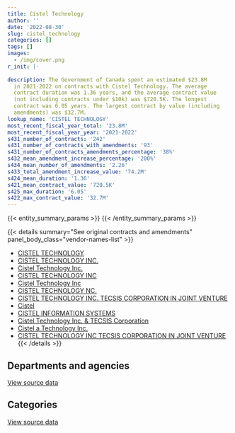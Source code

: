 ```yaml
---
title: Cistel Technology
author: ''
date: '2022-08-30'
slug: cistel_technology
categories: []
tags: []
images:
  - /img/cover.png
r_init: |-
  
description: The Government of Canada spent an estimated $23.8M
  in 2021-2022 on contracts with Cistel Technology. The average
  contract duration was 1.36 years, and the average contract value
  (not including contracts under $10k) was $720.5K. The longest
  contract was 6.05 years. The largest contract by value (including
  amendments) was $32.7M.
lookup_name: 'CISTEL TECHNOLOGY'
most_recent_fiscal_year_total: '23.8M'
most_recent_fiscal_year_year: '2021-2022'
s431_number_of_contracts: '242'
s431_number_of_contracts_with_amendments: '93'
s431_number_of_contracts_amendments_percentage: '38%'
s432_mean_amendment_increase_percentage: '200%'
s434_mean_number_of_amendments: '2.26'
s433_total_amendment_increase_value: '74.2M'
s424_mean_duration: '1.36'
s421_mean_contract_value: '720.5K'
s425_max_duration: '6.05'
s422_max_contract_value: '32.7M'
---
```


<script src="/rmarkdown-libs/htmlwidgets/htmlwidgets.js"></script>
<link href="/rmarkdown-libs/datatables-css/datatables-crosstalk.css" rel="stylesheet" />
<script src="/rmarkdown-libs/datatables-binding/datatables.js"></script>
<script src="/rmarkdown-libs/jquery/jquery-3.6.0.min.js"></script>
<link href="/rmarkdown-libs/dt-core-bootstrap/css/dataTables.bootstrap.min.css" rel="stylesheet" />
<link href="/rmarkdown-libs/dt-core-bootstrap/css/dataTables.bootstrap.extra.css" rel="stylesheet" />
<script src="/rmarkdown-libs/dt-core-bootstrap/js/jquery.dataTables.min.js"></script>
<script src="/rmarkdown-libs/dt-core-bootstrap/js/dataTables.bootstrap.min.js"></script>
<link href="/rmarkdown-libs/crosstalk/css/crosstalk.min.css" rel="stylesheet" />
<script src="/rmarkdown-libs/crosstalk/js/crosstalk.min.js"></script>
<script src="/rmarkdown-libs/htmlwidgets/htmlwidgets.js"></script>
<link href="/rmarkdown-libs/datatables-css/datatables-crosstalk.css" rel="stylesheet" />
<script src="/rmarkdown-libs/datatables-binding/datatables.js"></script>
<script src="/rmarkdown-libs/jquery/jquery-3.6.0.min.js"></script>
<link href="/rmarkdown-libs/dt-core-bootstrap/css/dataTables.bootstrap.min.css" rel="stylesheet" />
<link href="/rmarkdown-libs/dt-core-bootstrap/css/dataTables.bootstrap.extra.css" rel="stylesheet" />
<script src="/rmarkdown-libs/dt-core-bootstrap/js/jquery.dataTables.min.js"></script>
<script src="/rmarkdown-libs/dt-core-bootstrap/js/dataTables.bootstrap.min.js"></script>
<link href="/rmarkdown-libs/crosstalk/css/crosstalk.min.css" rel="stylesheet" />
<script src="/rmarkdown-libs/crosstalk/js/crosstalk.min.js"></script>

{{< entity_summary_params >}}
{{< /entity_summary_params >}}

{{< details summary="See original contracts and amendments" panel_body_class="vendor-names-list" >}}
- [CISTEL TECHNOLOGY](https://search.open.canada.ca/en/ct/?sort=contract_value_f%20desc&page=1&search_text=%22CISTEL%20TECHNOLOGY%22)
- [CISTEL TECHNOLOGY INC.](https://search.open.canada.ca/en/ct/?sort=contract_value_f%20desc&page=1&search_text=%22CISTEL%20TECHNOLOGY%20INC.%22)
- [Cistel Technology Inc.](https://search.open.canada.ca/en/ct/?sort=contract_value_f%20desc&page=1&search_text=%22Cistel%20Technology%20Inc.%22)
- [CISTEL TECHNOLOGY INC](https://search.open.canada.ca/en/ct/?sort=contract_value_f%20desc&page=1&search_text=%22CISTEL%20TECHNOLOGY%20INC%22)
- [Cistel Technology Inc](https://search.open.canada.ca/en/ct/?sort=contract_value_f%20desc&page=1&search_text=%22Cistel%20Technology%20Inc%22)
- [CISTEL TECHNOLOGY NC.](https://search.open.canada.ca/en/ct/?sort=contract_value_f%20desc&page=1&search_text=%22CISTEL%20TECHNOLOGY%20NC.%22)
- [CISTEL TECHNOLOGY INC. TECSIS CORPORATION IN JOINT VENTURE](https://search.open.canada.ca/en/ct/?sort=contract_value_f%20desc&page=1&search_text=%22CISTEL%20TECHNOLOGY%20INC.%20TECSIS%20CORPORATION%20IN%20JOINT%20VENTURE%22)
- [Cistel](https://search.open.canada.ca/en/ct/?sort=contract_value_f%20desc&page=1&search_text=%22Cistel%22)
- [CISTEL INFORMATION SYSTEMS](https://search.open.canada.ca/en/ct/?sort=contract_value_f%20desc&page=1&search_text=%22CISTEL%20INFORMATION%20SYSTEMS%22)
- [Cistel Technology Inc. & TECSIS Corporation](https://search.open.canada.ca/en/ct/?sort=contract_value_f%20desc&page=1&search_text=%22Cistel%20Technology%20Inc.%20%26%20TECSIS%20Corporation%22)
- [Cistel a Technology Inc.](https://search.open.canada.ca/en/ct/?sort=contract_value_f%20desc&page=1&search_text=%22Cistel%20a%20Technology%20Inc.%22)
- [CISTEL TECHNOLOGY INC TECSIS CORPORATION IN JOINT VENTURE](https://search.open.canada.ca/en/ct/?sort=contract_value_f%20desc&page=1&search_text=%22CISTEL%20TECHNOLOGY%20INC%20TECSIS%20CORPORATION%20IN%20JOINT%20VENTURE%22)
{{< /details >}}

## Departments and agencies

<div id="htmlwidget-1" style="width:100%;height:auto;" class="datatables html-widget"></div>
<script type="application/json" data-for="htmlwidget-1">{"x":{"style":"bootstrap","filter":"none","vertical":false,"data":[["<a href=\"/departments/aafc-aac/\">Agriculture and Agri-Food Canada<\/a>","<a href=\"/departments/atssc-scdata/\">Administrative Tribunals Support Service of Canada<\/a>","<a href=\"/departments/cas-satj/\">Courts Administration Service<\/a>","<a href=\"/departments/cbsa-asfc/\">Canada Border Services Agency<\/a>","<a href=\"/departments/cfia-acia/\">Canadian Food Inspection Agency<\/a>","<a href=\"/departments/chrc-ccdp/\">Canadian Human Rights Commission<\/a>","<a href=\"/departments/cic/\">Immigration, Refugees and Citizenship Canada<\/a>","<a href=\"/departments/cics-scic/\">Canadian Intergovernmental Conference Secretariat<\/a>","<a href=\"/departments/cihr-irsc/\">Canadian Institutes of Health Research<\/a>","<a href=\"/departments/cnsc-ccsn/\">Canadian Nuclear Safety Commission<\/a>","<a href=\"/departments/cpc-cpp/\">Civilian Review and Complaints Commission for the RCMP<\/a>","<a href=\"/departments/crtc/\">Canadian Radio-television and Telecommunications Commission<\/a>","<a href=\"/departments/csc-scc/\">Correctional Service of Canada<\/a>","<a href=\"/departments/csps-efpc/\">Canada School of Public Service<\/a>","<a href=\"/departments/dfatd-maecd/\">Global Affairs Canada<\/a>","<a href=\"/departments/dfo-mpo/\">Fisheries and Oceans Canada<\/a>","<a href=\"/departments/dnd-mdn/\">National Defence<\/a>","<a href=\"/departments/ec/\">Environment and Climate Change Canada<\/a>","<a href=\"/departments/elections/\">Elections Canada<\/a>","<a href=\"/departments/esdc-edsc/\">Employment and Social Development Canada<\/a>","<a href=\"/departments/fin/\">Department of Finance Canada<\/a>","<a href=\"/departments/hc-sc/\">Health Canada<\/a>","<a href=\"/departments/ic/\">Innovation, Science and Economic Development Canada<\/a>","<a href=\"/departments/ijc-cmi/\">International Joint Commission<\/a>","<a href=\"/departments/infc/\">Infrastructure Canada<\/a>","<a href=\"/departments/irb-cisr/\">Immigration and Refugee Board of Canada<\/a>","<a href=\"/departments/jus/\">Department of Justice Canada<\/a>","<a href=\"/departments/lac-bac/\">Library and Archives Canada<\/a>","<a href=\"/departments/nrc-cnrc/\">National Research Council Canada<\/a>","<a href=\"/departments/nrcan-rncan/\">Natural Resources Canada<\/a>","<a href=\"/departments/oag-bvg/\">Office of the Auditor General of Canada<\/a>","<a href=\"/departments/ocl-cal/\">Office of the Commissioner of Lobbying of Canada<\/a>","<a href=\"/departments/osgg-bsgg/\">Office of the Secretary to the Governor General<\/a>","<a href=\"/departments/pc/\">Parks Canada<\/a>","<a href=\"/departments/phac-aspc/\">Public Health Agency of Canada<\/a>","<a href=\"/departments/ps-sp/\">Public Safety Canada<\/a>","<a href=\"/departments/pwgsc-tpsgc/\">Public Services and Procurement Canada<\/a>","<a href=\"/departments/rcmp-grc/\">Royal Canadian Mounted Police<\/a>","<a href=\"/departments/ssc-spc/\">Shared Services Canada<\/a>","<a href=\"/departments/statcan/\">Statistics Canada<\/a>","<a href=\"/departments/tbs-sct/\">Treasury Board of Canada Secretariat<\/a>"],[605775.26,1611809.14,null,11331.7,null,23987.64,155219.4,null,5299.59,323498.09,null,951659.17,11497524.44,null,138545.13,458609.94,null,37786.63,16344.96,24763.32,594758.26,4886613.8,533615.37,10331.98,null,14767.19,28386.68,null,1088000.11,639165.49,109216.46,null,null,null,null,1732.97,null,398899.34,97051.49,null,null],[189840,2105002.73,24860,null,null,null,234534.81,null,10775.82,375283.39,43921,3555249.96,11594835.7,null,288093.89,745675.1,null,131713.38,null,47657.06,503252.71,5726183.03,83536.69,15424.34,null,88603.13,33899.28,null,1673830.63,1302559.54,400624.12,null,15572.81,105777,null,22652.43,680751.8,792668.23,124656.43,null,383952.55],[177616.47,1518029.02,null,null,9091.98,null,null,null,null,374258.02,null,977143.52,11497524.44,null,null,512637.51,156871.87,null,null,39995.02,501877.71,5699776.08,207857.81,15950.61,null,141238.52,27442.77,13278.49,1841210.46,1282982.87,442266.87,null,null,null,null,null,1114235,885560.36,45502.36,82485.48,921991.33],[254598.77,250642.39,400642.28,null,23206.81,null,null,17651.79,null,361134.94,41629.2,320540.18,4815308.77,39091.5,39493.5,260097.49,89115.01,null,null,1944656.34,150933.36,6472478.76,173244.55,16379.64,64406.53,790773.69,null,703817.52,1991815.78,1430788.59,442266.87,31347.76,null,null,39832.5,null,1114235,481295.68,34289.77,34731.54,921991.33]],"container":"<table class=\"table table-striped table-hover row-border order-column display\">\n  <thead>\n    <tr>\n      <th>Department<\/th>\n      <th>2018-2019<\/th>\n      <th>2019-2020<\/th>\n      <th>2020-2021<\/th>\n      <th>2021-2022<\/th>\n    <\/tr>\n  <\/thead>\n<\/table>","options":{"order":[[4,"desc"]],"pageLength":10,"autoWidth":true,"columnDefs":[{"targets":1,"render":"function(data, type, row, meta) {\n    return type !== 'display' ? data : DTWidget.formatCurrency(data, \"$\", 2, 3, \",\", \".\", true, null);\n  }"},{"targets":2,"render":"function(data, type, row, meta) {\n    return type !== 'display' ? data : DTWidget.formatCurrency(data, \"$\", 2, 3, \",\", \".\", true, null);\n  }"},{"targets":3,"render":"function(data, type, row, meta) {\n    return type !== 'display' ? data : DTWidget.formatCurrency(data, \"$\", 2, 3, \",\", \".\", true, null);\n  }"},{"targets":4,"render":"function(data, type, row, meta) {\n    return type !== 'display' ? data : DTWidget.formatCurrency(data, \"$\", 2, 3, \",\", \".\", true, null);\n  }"},{"width":"16%","targets":[1,2,3,4]},{"className":"dt-right","targets":[1,2,3,4]}],"orderClasses":false}},"evals":["options.columnDefs.0.render","options.columnDefs.1.render","options.columnDefs.2.render","options.columnDefs.3.render"],"jsHooks":[]}</script>
<p class="text-right">
<a href="https://github.com/GoC-Spending/contracts-data/tree/main/data/out/vendors/cistel_technology/summary_by_fiscal_year_by_department.csv" class="source-data-link btn btn-link">View source data</a>
</p>

## Categories

<div id="htmlwidget-2" style="width:100%;height:auto;" class="datatables html-widget"></div>
<script type="application/json" data-for="htmlwidget-2">{"x":{"style":"bootstrap","filter":"none","vertical":false,"data":[["<a href=\"/categories/other/\">(Other)<\/a>","<a href=\"/categories/facilities_and_construction/\">Facilities and construction<\/a>","<a href=\"/categories/defence/\">Defence<\/a>","<a href=\"/categories/professional_services/\">Professional services<\/a>","<a href=\"/categories/information_technology/\">Information technology<\/a>","<a href=\"/categories/human_capital/\">Human capital<\/a>"],[null,null,null,2292730.35,21971963.17,null],[102107.6,null,null,3333360.85,27865919.15,null],[145016.62,null,156871.87,3978597.3,24206338.75,null],[0,0,89115.01,5443128.68,18193046.6,27147.53]],"container":"<table class=\"table table-striped table-hover row-border order-column display\">\n  <thead>\n    <tr>\n      <th>Category<\/th>\n      <th>2018-2019<\/th>\n      <th>2019-2020<\/th>\n      <th>2020-2021<\/th>\n      <th>2021-2022<\/th>\n    <\/tr>\n  <\/thead>\n<\/table>","options":{"order":[[4,"desc"]],"dom":"t","pageLength":30,"autoWidth":true,"columnDefs":[{"targets":1,"render":"function(data, type, row, meta) {\n    return type !== 'display' ? data : DTWidget.formatCurrency(data, \"$\", 2, 3, \",\", \".\", true, null);\n  }"},{"targets":2,"render":"function(data, type, row, meta) {\n    return type !== 'display' ? data : DTWidget.formatCurrency(data, \"$\", 2, 3, \",\", \".\", true, null);\n  }"},{"targets":3,"render":"function(data, type, row, meta) {\n    return type !== 'display' ? data : DTWidget.formatCurrency(data, \"$\", 2, 3, \",\", \".\", true, null);\n  }"},{"targets":4,"render":"function(data, type, row, meta) {\n    return type !== 'display' ? data : DTWidget.formatCurrency(data, \"$\", 2, 3, \",\", \".\", true, null);\n  }"},{"width":"16%","targets":[1,2,3,4]},{"className":"dt-right","targets":[1,2,3,4]}],"orderClasses":false,"lengthMenu":[10,25,30,50,100]}},"evals":["options.columnDefs.0.render","options.columnDefs.1.render","options.columnDefs.2.render","options.columnDefs.3.render"],"jsHooks":[]}</script>
<p class="text-right">
<a href="https://github.com/GoC-Spending/contracts-data/tree/main/data/out/vendors/cistel_technology/summary_by_fiscal_year_by_category.csv" class="source-data-link btn btn-link">View source data</a>
</p>
